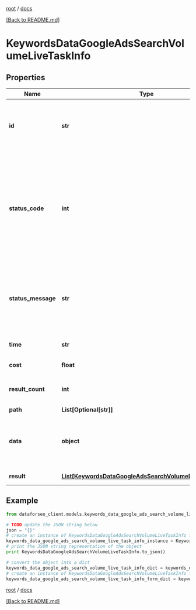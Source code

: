 [root](./../ "root") / [docs](./ "docs")

[[Back to README.md]](./../README.md "[Back to README.md]")

# KeywordsDataGoogleAdsSearchVolumeLiveTaskInfo

## Properties

Name | Type | Description | Notes
------------ | ------------- | ------------- | -------------
**id** | **str** | task identifier unique task identifier in our system in the UUID format | [optional]
**status_code** | **int** | status code of the task generated by DataForSEO, can be within the following range: 10000-60000 you can find the full list of the response codes here | [optional]
**status_message** | **str** | informational message of the task you can find the full list of general informational messages here | [optional]
**time** | **str** | execution time, seconds | [optional]
**cost** | **float** | total tasks cost, USD | [optional]
**result_count** | **int** | number of elements in the result array | [optional]
**path** | **List[Optional[str]]** | URL path | [optional]
**data** | **object** | contains the same parameters that you specified in the POST request | [optional]
**result** | [**List[KeywordsDataGoogleAdsSearchVolumeLiveResultInfo]**](KeywordsDataGoogleAdsSearchVolumeLiveResultInfo.md) | array of results | [optional]

## Example

```python
from dataforseo_client.models.keywords_data_google_ads_search_volume_live_task_info import KeywordsDataGoogleAdsSearchVolumeLiveTaskInfo

# TODO update the JSON string below
json = "{}"
# create an instance of KeywordsDataGoogleAdsSearchVolumeLiveTaskInfo from a JSON string
keywords_data_google_ads_search_volume_live_task_info_instance = KeywordsDataGoogleAdsSearchVolumeLiveTaskInfo.from_json(json)
# print the JSON string representation of the object
print KeywordsDataGoogleAdsSearchVolumeLiveTaskInfo.to_json()

# convert the object into a dict
keywords_data_google_ads_search_volume_live_task_info_dict = keywords_data_google_ads_search_volume_live_task_info_instance.to_dict()
# create an instance of KeywordsDataGoogleAdsSearchVolumeLiveTaskInfo from a dict
keywords_data_google_ads_search_volume_live_task_info_form_dict = keywords_data_google_ads_search_volume_live_task_info.from_dict(keywords_data_google_ads_search_volume_live_task_info_dict)
```

  

[root](./../ "root") / [docs](./ "docs")

[[Back to README.md]](./../README.md "[Back to README.md]")